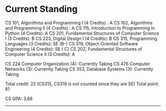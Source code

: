 

# Current Standing

CS 101, Algorithms and Programming I (4 Credits) : A
CS 102, Algorithms and Programming II (4 Credits) : A
CS 115, Introduction to Programming in Python (4 Credits): A
CS 201, Fundamental Structures of Computer Science I (3 Credits): B
CS 223, Digital Design I (4 Credits): B
CS 315, Programming Languages (3 Credits): SE (B-)
CS 319, Object-Oriented Software Engineering (4 Credits): SE ( C)
CS 202,  Fundamental Structures of Computer Science II (3 Credits): A

CS 224 Computer Organization (4): Currently Taking 
CS 476 Computer Networks (3): Currently Taking
CS 353, Database Systems (3): Currently Taking


Total credit: 22 (CS315, CS319 is not counted since they are SE)
Total point: 81

CS GPA: 3.68

---